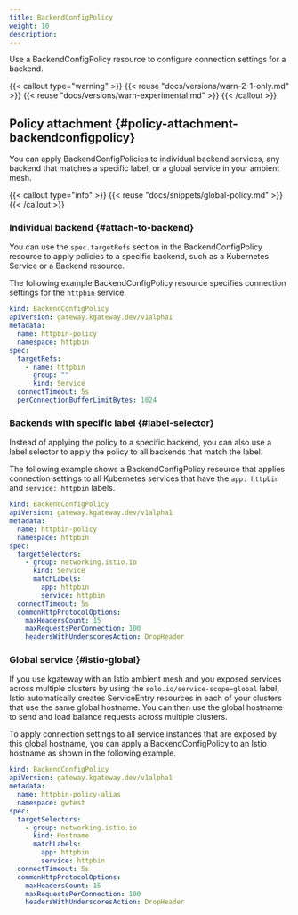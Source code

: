 ```yaml
---
title: BackendConfigPolicy
weight: 10
description: 
---
```


Use a BackendConfigPolicy resource to configure connection settings for a backend.  

{{< callout type="warning" >}} 
{{< reuse "docs/versions/warn-2-1-only.md" >}} {{< reuse "docs/versions/warn-experimental.md" >}}
{{< /callout >}}

## Policy attachment {#policy-attachment-backendconfigpolicy}

You can apply BackendConfigPolicies to individual backend services, any backend that matches a specific label, or a global service in your ambient mesh.

{{< callout type="info" >}}
{{< reuse "docs/snippets/global-policy.md" >}}
{{< /callout >}}

### Individual backend {#attach-to-backend}

You can use the `spec.targetRefs` section in the BackendConfigPolicy resource to apply policies to a specific backend, such as a Kubernetes Service or a Backend resource. 

The following example BackendConfigPolicy resource specifies connection settings for the `httpbin` service. 

```yaml 
kind: BackendConfigPolicy
apiVersion: gateway.kgateway.dev/v1alpha1
metadata:
  name: httpbin-policy
  namespace: httpbin
spec:
  targetRefs:
    - name: httpbin
      group: ""
      kind: Service
  connectTimeout: 5s
  perConnectionBufferLimitBytes: 1024
```

### Backends with specific label {#label-selector}

Instead of applying the policy to a specific backend, you can also use a label selector to apply the policy to all backends that match the label. 

The following example shows a BackendConfigPolicy resource that applies connection settings to all Kubernetes services that have the `app: httpbin` and `service: httpbin` labels. 

```yaml
kind: BackendConfigPolicy
apiVersion: gateway.kgateway.dev/v1alpha1
metadata:
  name: httpbin-policy
  namespace: httpbin
spec:
  targetSelectors:
    - group: networking.istio.io
      kind: Service
      matchLabels:
        app: httpbin
        service: httpbin
  connectTimeout: 5s
  commonHttpProtocolOptions:
    maxHeadersCount: 15
    maxRequestsPerConnection: 100
    headersWithUnderscoresAction: DropHeader
```

### Global service {#istio-global}

If you use kgateway with an Istio ambient mesh and you exposed services across multiple clusters by using the `solo.io/service-scope=global` label, Istio automatically creates ServiceEntry resources in each of your clusters that use the same global hostname. You can then use the global hostname to send and load balance requests across multiple clusters. 

To apply connection settings to all service instances that are exposed by this global hostname, you can apply a BackendConfigPolicy to an Istio hostname as shown in the following example. 

```yaml
kind: BackendConfigPolicy
apiVersion: gateway.kgateway.dev/v1alpha1
metadata:
  name: httpbin-policy-alias
  namespace: gwtest
spec:
  targetSelectors:
    - group: networking.istio.io
      kind: Hostname
      matchLabels:
        app: httpbin
        service: httpbin
  connectTimeout: 5s
  commonHttpProtocolOptions:
    maxHeadersCount: 15
    maxRequestsPerConnection: 100
    headersWithUnderscoresAction: DropHeader
```


